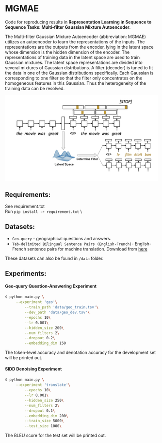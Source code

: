 # MGMAE
Code for reproducing results in **Representation Learning in Sequence to Sequence Tasks: Multi-filter Gaussian Mixture Autoencoder**.

The Multi-filter Gaussian Mixture Autoencoder (abbreviation: MGMAE) utilizes an autoencoder to learn the representations of the inputs. The representations are the outputs from the encoder, lying in the latent space whose dimension is the hidden dimension of the encoder. The representations of training data in the latent space are used to train Gaussian mixtures. The latent space representations are divided into several mixtures of Gaussian distributions. A filter (decoder) is tuned to fit the data in one of the Gaussian distributions specifically. Each Gaussian is corresponding to one filter so that the filter only concentrates on the homogeneous features in this Gaussian. Thus the heterogeneity of the training data can be resolved.

![architecture](https://github.com/yunhaoyang234/MGMAE/blob/main/figures/architecture.png)

## Requirements:
See requirement.txt\
Run
`pip install -r requirement.txt` \

## Datasets:
- `Geo-query` - geographical questions and answers.
- `Tab-delimited Bilingual Sentence Pairs (English-French)`- English-French sentence pairs for machine translation. Download from [here](https://www.manythings.org/anki/)

These datasets can also be found in `/data` folder.

## Experiments:
#### Geo-query Question-Answering Experiment
```bash
$ python main.py \
	 --experiment 'geo'\
         --train_path 'data/geo_train.tsv'\
         --dev_path 'data/geo_dev.tsv'\
         --epochs 10\
         --lr 0.001\
         --hidden_size 200\
    	 --num_filters 2\
    	 --dropout 0.2\
    	 --embedding_dim 150
```
The token-level accuracy and denotation accuracy for the development set will be printed out.

#### SIDD Denoising Experiment
```bash
$ python main.py \
	 --experiment 'translate'\
         --epochs 10\
         --lr 0.001\
         --hidden_size 250\
    	 --num_filters 2\
    	 --dropout 0.1\
    	 --embedding_dim 200\
    	 --train_size 5000\
    	 --test_size 1000\
```
The BLEU score for the test set will be printed out.
